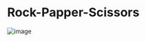 # Rock-Papper-Scissors



![image](https://user-images.githubusercontent.com/112753473/213980052-c6b9f053-a128-4b89-9cd4-91407855bb24.png)
